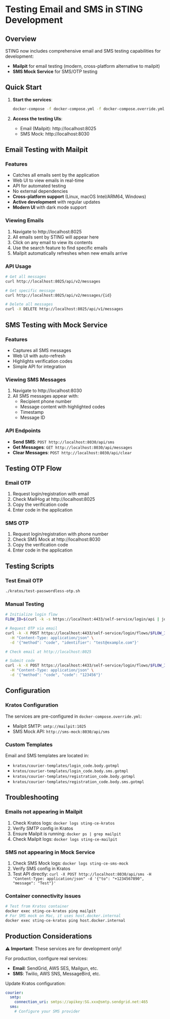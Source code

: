 # Testing Email and SMS in STING Development

## Overview

STING now includes comprehensive email and SMS testing capabilities for development:
- **Mailpit** for email testing (modern, cross-platform alternative to mailpit)
- **SMS Mock Service** for SMS/OTP testing

## Quick Start

1. **Start the services**:
   ```bash
   docker-compose -f docker-compose.yml -f docker-compose.override.yml up -d
   ```

2. **Access the testing UIs**:
   - Email (Mailpit): http://localhost:8025
   - SMS Mock: http://localhost:8030

## Email Testing with Mailpit

### Features
- Catches all emails sent by the application
- Web UI to view emails in real-time
- API for automated testing
- No external dependencies
- **Cross-platform support** (Linux, macOS Intel/ARM64, Windows)
- **Active development** with regular updates
- **Modern UI** with dark mode support

### Viewing Emails
1. Navigate to http://localhost:8025
2. All emails sent by STING will appear here
3. Click on any email to view its contents
4. Use the search feature to find specific emails
5. Mailpit automatically refreshes when new emails arrive

### API Usage
```bash
# Get all messages
curl http://localhost:8025/api/v2/messages

# Get specific message
curl http://localhost:8025/api/v2/messages/{id}

# Delete all messages
curl -X DELETE http://localhost:8025/api/v1/messages
```

## SMS Testing with Mock Service

### Features
- Captures all SMS messages
- Web UI with auto-refresh
- Highlights verification codes
- Simple API for integration

### Viewing SMS Messages
1. Navigate to http://localhost:8030
2. All SMS messages appear with:
   - Recipient phone number
   - Message content with highlighted codes
   - Timestamp
   - Message ID

### API Endpoints
- **Send SMS**: `POST http://localhost:8030/api/sms`
- **Get Messages**: `GET http://localhost:8030/api/messages`
- **Clear Messages**: `POST http://localhost:8030/api/clear`

## Testing OTP Flow

### Email OTP
1. Request login/registration with email
2. Check MailHog at http://localhost:8025
3. Copy the verification code
4. Enter code in the application

### SMS OTP
1. Request login/registration with phone number
2. Check SMS Mock at http://localhost:8030
3. Copy the verification code
4. Enter code in the application

## Testing Scripts

### Test Email OTP
```bash
./kratos/test-passwordless-otp.sh
```

### Manual Testing
```bash
# Initialize login flow
FLOW_ID=$(curl -k -s https://localhost:4433/self-service/login/api | jq -r '.id')

# Request OTP via email
curl -k -X POST https://localhost:4433/self-service/login/flows/$FLOW_ID \
  -H "Content-Type: application/json" \
  -d '{"method": "code", "identifier": "test@example.com"}'

# Check email at http://localhost:8025

# Submit code
curl -k -X POST https://localhost:4433/self-service/login/flows/$FLOW_ID \
  -H "Content-Type: application/json" \
  -d '{"method": "code", "code": "123456"}'
```

## Configuration

### Kratos Configuration
The services are pre-configured in `docker-compose.override.yml`:
- Mailpit SMTP: `smtp://mailpit:1025`
- SMS Mock API: `http://sms-mock:8030/api/sms`

### Custom Templates
Email and SMS templates are located in:
- `kratos/courier-templates/login_code.body.gotmpl`
- `kratos/courier-templates/login_code.body.sms.gotmpl`
- `kratos/courier-templates/registration_code.body.gotmpl`
- `kratos/courier-templates/registration_code.body.sms.gotmpl`

## Troubleshooting

### Emails not appearing in Mailpit
1. Check Kratos logs: `docker logs sting-ce-kratos`
2. Verify SMTP config in Kratos
3. Ensure Mailpit is running: `docker ps | grep mailpit`
4. Check Mailpit logs: `docker logs sting-ce-mailpit`

### SMS not appearing in Mock Service
1. Check SMS Mock logs: `docker logs sting-ce-sms-mock`
2. Verify SMS config in Kratos
3. Test API directly: `curl -X POST http://localhost:8030/api/sms -H "Content-Type: application/json" -d '{"to": "+1234567890", "message": "Test"}'`

### Container connectivity issues
```bash
# Test from Kratos container
docker exec sting-ce-kratos ping mailpit
# For SMS mock on Mac, it uses host.docker.internal
docker exec sting-ce-kratos ping host.docker.internal
```

## Production Considerations

⚠️ **Important**: These services are for development only!

For production, configure real services:
- **Email**: SendGrid, AWS SES, Mailgun, etc.
- **SMS**: Twilio, AWS SNS, MessageBird, etc.

Update Kratos configuration:
```yaml
courier:
  smtp:
    connection_uri: smtps://apikey:SG.xxx@smtp.sendgrid.net:465
  sms:
    # Configure your SMS provider
```